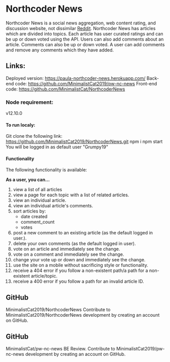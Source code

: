 # Northcoder News
Northcoder News is a social news aggregation, web content rating, and discussion website, not dissimilar [Reddit](https://www.reddit.com/).
Northcoder News has articles which are divided into topics. Each article has user curated ratings and can be up or down voted using the API. Users can also add comments about an article. Comments can also be up or down voted. A user can add comments and remove any comments which they have added.

## Links:
Deployed version: https://paula-northcoder-news.herokuapp.com/
Back-end code: https://github.com/MinimalistCat2019/pw-nc-news
Front-end code: https://github.com/MinimalistCat/NorthcoderNews

### Node requirement:
v12.10.0

#### To run localy:
Git clone the following link: https://github.com/MinimalistCat2019/NorthcoderNews.git
npm i
npm start
You will be logged in as default user "Grumpy19"

#### Functionality
The following functionality is available:

**As a user, you can...**
1. view a list of all articles
2. view a page for each topic with a list of related articles.
3. view an individual article.
4. view an individual article's comments.
5. sort articles by:
   - date created
   - comment_count
   - votes
6. post a new comment to an existing article (as the default logged in user.).
7. delete your own comments (as the default logged in user).
8. vote on an article and immediately see the change.
9. vote on a comment and immediately see the change.
10. change your vote up or down and immediately see the change.
11. use the site on a mobile without sacrificing style or functionality.
12. receive a 404 error if you follow a non-existent path/a path for a non-existent article/topic.
13. receive a 400 error if you follow a path for an invalid article ID.


## GitHub 
MinimalistCat2019/NorthcoderNews
Contribute to MinimalistCat2019/NorthcoderNews development by creating an account on GitHub.

## GitHub
MinimalistCat/pw-nc-news
BE Review. Contribute to MinimalistCat2019/pw-nc-news development by creating an account on GitHub.